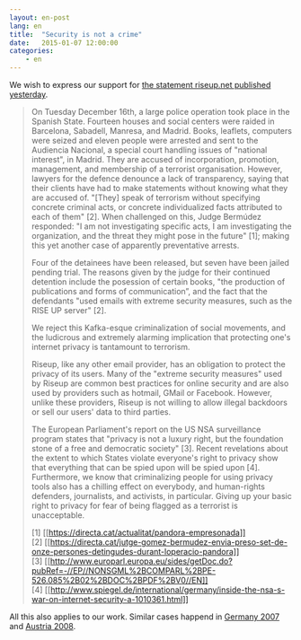```yaml
---
layout: en-post
lang: en
title:  "Security is not a crime"
date:   2015-01-07 12:00:00
categories:
    - en
---
```


We wish to express our support for [the statement riseup.net published yesterday](https://help.riseup.net/en/about-us/press/security-not-a-crime).

> On Tuesday December 16th, a large police operation took place in the Spanish State. Fourteen houses and social centers were raided in Barcelona, Sabadell, Manresa, and Madrid. Books, leaflets, computers were seized and eleven people were arrested and sent to the Audiencia Nacional, a special court handling issues of "national interest", in Madrid. They are accused of incorporation, promotion, management, and membership of a terrorist organisation. However, lawyers for the defence denounce a lack of transparency, saying that their clients have had to make statements without knowing what they are accused of. "[They] speak of terrorism without specifying concrete criminal acts, or concrete individualized facts attributed to each of them" [2]. When challenged on this, Judge Bermúdez responded: "I am not investigating specific acts, I am investigating the organization, and the threat they might pose in the future" [1]; making this yet another case of apparently preventative arrests.
> 
> Four of the detainees have been released, but seven have been jailed pending trial. The reasons given by the judge for their continued detention include the posession of certain books, "the production of publications and forms of communication”, and the fact that the defendants "used emails with extreme security measures, such as the RISE UP server" [2].
> 
> We reject this Kafka-esque criminalization of social movements, and the ludicrous and extremely alarming implication that protecting one's internet privacy is tantamount to terrorism.
> 
> Riseup, like any other email provider, has an obligation to protect the privacy of its users. Many of the "extreme security measures" used by Riseup are common best practices for online security and are also used by providers such as hotmail, GMail or Facebook. However, unlike these providers, Riseup is not willing to allow illegal backdoors or sell our users' data to third parties.
> 
> The European Parliament's report on the US NSA surveillance program states that "privacy is not a luxury right, but the foundation stone of a free and democratic society" [3]. Recent revelations about the extent to which States violate everyone's right to privacy show that everything that can be spied upon will be spied upon [4]. Furthermore, we know that criminalizing people for using privacy tools also has a chilling effect on everybody, and human-rights defenders, journalists, and activists, in particular. Giving up your basic right to privacy for fear of being flagged as a terrorist is unacceptable.
> 
> [1] [[https://directa.cat/actualitat/pandora-empresonada]]  
> [2] [[https://directa.cat/jutge-gomez-bermudez-envia-preso-set-de-onze-persones-detingudes-durant-loperacio-pandora]]  
> [3] [[http://www.europarl.europa.eu/sides/getDoc.do?pubRef=-//EP//NONSGML%2BCOMPARL%2BPE-526.085%2B02%2BDOC%2BPDF%2BV0//EN]]  
> [4] [[http://www.spiegel.de/international/germany/inside-the-nsa-s-war-on-internet-security-a-1010361.html]]

All this also applies to our work.
Similar cases happend in [Germany 2007](http://einstellung.so36.net/en/1363) and [Austria 2008](http://antirep2008.org/?p=14&lang=en).
